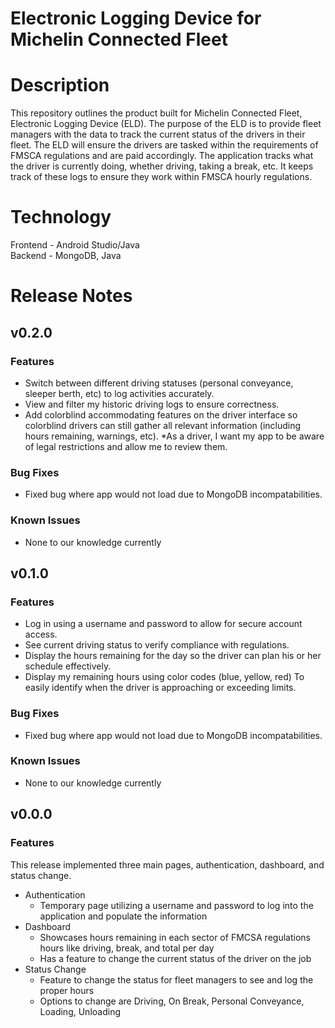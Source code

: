 # Electronic Logging Device for Michelin Connected Fleet

# Description
This repository outlines the product built for Michelin Connected Fleet, Electronic Logging Device (ELD). The purpose of the ELD is to provide fleet managers with the data to track the current status of the drivers in their fleet. The ELD will ensure the drivers are tasked within the requirements of FMSCA regulations and are paid accordingly. The application tracks what the driver is currently doing, whether driving, taking a break, etc. It keeps track of these logs to ensure they work within FMSCA hourly regulations.

# Technology
Frontend - Android Studio/Java \
Backend - MongoDB, Java

# Release Notes

## v0.2.0
### Features
* Switch between different driving statuses (personal conveyance, sleeper berth, etc) to log activities accurately. 
* View and filter my historic driving logs to ensure correctness. 
* Add colorblind accommodating features on the driver interface so colorblind drivers can still gather all relevant information (including hours remaining, warnings, etc). 
*As a driver, I want my app to be aware of legal restrictions and allow me to review them. 
### Bug Fixes
* Fixed bug where app would not load due to MongoDB incompatabilities.
### Known Issues
* None to our knowledge currently

## v0.1.0
### Features
* Log in using a username and password to allow for secure account access. 
* See current driving status to verify compliance with regulations. 
* Display the hours remaining for the day so the driver can plan his or her schedule effectively. 
* Display my remaining hours using color codes (blue, yellow, red) To easily identify when the driver is approaching or exceeding limits.
### Bug Fixes
* Fixed bug where app would not load due to MongoDB incompatabilities.
### Known Issues
* None to our knowledge currently

## v0.0.0
### Features
This release implemented three main pages, authentication, dashboard, and status change. 
* Authentication
  * Temporary page utilizing a username and password to log into the application and populate the information
* Dashboard
  * Showcases hours remaining in each sector of FMCSA regulations hours like driving, break, and total per day
  * Has a feature to change the current status of the driver on the job
* Status Change
  * Feature to change the status for fleet managers to see and log the proper hours
  * Options to change are Driving, On Break, Personal Conveyance, Loading, Unloading

